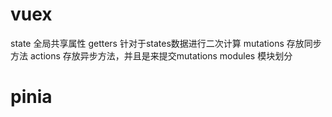 # vuex

state 全局共享属性 
getters 针对于states数据进行二次计算
mutations 存放同步方法
actions 存放异步方法，并且是来提交mutations 
modules 模块划分


# pinia

